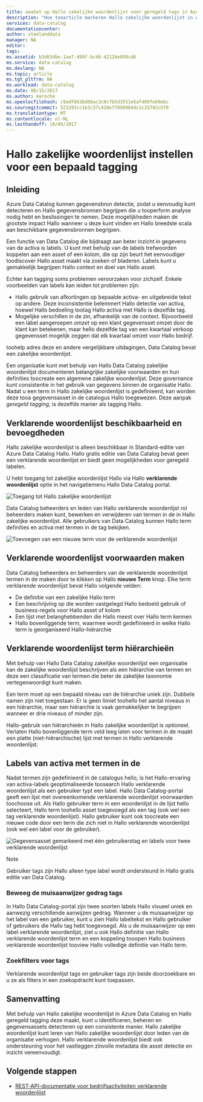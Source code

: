 ```yaml
---
title: aaaSet up Hallo zakelijke woordenlijst voor geregeld tags in Azure Data Catalog | Microsoft Docs
description: "Hoe tooarticle markeren Hallo zakelijke woordenlijst in Azure Data Catalog voor het definiëren en met behulp van een algemene zakelijke woordenlijst tootag geregistreerde gegevensassets."
services: data-catalog
documentationcenter: 
author: steelanddata
manager: NA
editor: 
tags: 
ms.assetid: b3d63dbe-1ae7-499f-bc46-42124e950cd6
ms.service: data-catalog
ms.devlang: NA
ms.topic: article
ms.tgt_pltfrm: NA
ms.workload: data-catalog
ms.date: 08/15/2017
ms.author: maroche
ms.openlocfilehash: c9adf663bd08ac3c0c7b5d3551e6af409fe69ebc
ms.sourcegitcommit: 523283cc1b3c37c428e77850964dc1c33742c5f0
ms.translationtype: MT
ms.contentlocale: nl-NL
ms.lasthandoff: 10/06/2017
---
```

# <a name="set-up-hello-business-glossary-for-governed-tagging"></a>Hallo zakelijke woordenlijst instellen voor een bepaald tagging
## <a name="introduction"></a>Inleiding
Azure Data Catalog kunnen gegevensbron detectie, zodat u eenvoudig kunt detecteren en Hallo gegevensbronnen begrijpen die u tooperform analyse nodig hebt en beslissingen te nemen. Deze mogelijkheden maken de grootste impact Hallo wanneer u deze kunt vinden en Hallo breedste scala aan beschikbare gegevensbronnen begrijpen.

Een functie van Data Catalog die bijdraagt aan beter inzicht in gegevens van de activa is labels. U kunt met behulp van de labels trefwoorden koppelen aan een asset of een kolom, die op zijn beurt het eenvoudiger toodiscover Hallo asset maakt via zoeken of bladeren. Labels kunt u gemakkelijk begrijpen Hallo context en doel van Hallo asset.

Echter kan tagging soms problemen veroorzaken voor zichzelf. Enkele voorbeelden van labels kan leiden tot problemen zijn:

* Hallo gebruik van afkortingen op bepaalde activa- en uitgebreide tekst op andere. Deze inconsistentie belemmert Hallo detectie van activa, hoewel Hallo bedoeling tootag Hallo activa met Hallo is dezelfde tag.
* Mogelijke verschillen in de zin, afhankelijk van de context. Bijvoorbeeld een label aangeroepen *omzet* op een klant gegevensset omzet door de klant kan betekenen, maar hello dezelfde tag van een kwartaal verkoop gegevensset mogelijk zeggen dat elk kwartaal omzet voor Hallo bedrijf.  

toohelp adres deze en andere vergelijkbare uitdagingen, Data Catalog bevat een zakelijke woordenlijst.

Een organisatie kunt met behulp van Hallo Data Catalog zakelijke woordenlijst documenteren belangrijke zakelijke voorwaarden en hun definities toocreate een algemene zakelijke woordenlijst. Deze governance kunt consistentie in het gebruik van gegevens binnen de organisatie Hallo. Nadat u een term in Hallo zakelijke woordenlijst is gedefinieerd, kan worden deze tooa gegevensasset in de catalogus Hallo toegewezen. Deze aanpak *geregeld tagging*, is dezelfde manier als tagging Hallo.

## <a name="glossary-availability-and-privileges"></a>Verklarende woordenlijst beschikbaarheid en bevoegdheden
Hallo zakelijke woordenlijst is alleen beschikbaar in Standard-editie van Azure Data Catalog Hallo. Hallo gratis editie van Data Catalog bevat geen een verklarende woordenlijst en biedt geen mogelijkheden voor geregeld labelen.

U hebt toegang tot zakelijke woordenlijst Hallo via Hallo **verklarende woordenlijst** optie in het navigatiemenu Hallo Data Catalog portal.  

![Toegang tot Hallo zakelijke woordenlijst](./media/data-catalog-how-to-business-glossary/01-portal-menu.png)

Data Catalog beheerders en leden van Hallo verklarende woordenlijst rol beheerders maken kunt, bewerken en verwijderen van termen in de in Hallo zakelijke woordenlijst. Alle gebruikers van Data Catalog kunnen Hallo term definities en activa met termen in de tag bekijken.

![Toevoegen van een nieuwe term voor de verklarende woordenlijst](./media/data-catalog-how-to-business-glossary/02-new-term.png)

## <a name="creating-glossary-terms"></a>Verklarende woordenlijst voorwaarden maken
Data Catalog beheerders en beheerders van de verklarende woordenlijst termen in de maken door te klikken op Hallo **nieuwe Term** knop. Elke term verklarende woordenlijst bevat Hallo volgende velden:

* De definitie van een zakelijke Hallo term
* Een beschrijving op die worden vastgelegd Hallo bedoeld gebruik of business-regels voor Hallo asset of kolom
* Een lijst met belanghebbenden die Hallo meest over Hallo term kennen
* Hallo bovenliggende term, waarmee wordt gedefinieerd in welke Hallo term is georganiseerd Hallo-hiërarchie

## <a name="glossary-term-hierarchies"></a>Verklarende woordenlijst term hiërarchieën
Met behulp van Hallo Data Catalog zakelijke woordenlijst een organisatie kan de zakelijke woordenlijst beschrijven als een hiërarchie van termen en deze een classificatie van termen die beter de zakelijke taxonomie vertegenwoordigt kunt maken.

Een term moet op een bepaald niveau van de hiërarchie uniek zijn. Dubbele namen zijn niet toegestaan. Er is geen limiet toohello het aantal niveaus in een hiërarchie, maar een hiërarchie is vaak gemakkelijker te begrijpen wanneer er drie niveaus of minder zijn.

Hallo-gebruik van hiërarchieën in Hallo zakelijke woordenlijst is optioneel. Verlaten Hallo bovenliggende term veld leeg laten voor termen in de maakt een platte (niet-hiërarchische) lijst met termen in Hallo verklarende woordenlijst.  

## <a name="tagging-assets-with-glossary-terms"></a>Labels van activa met termen in de
Nadat termen zijn gedefinieerd in de catalogus hello, is het Hallo-ervaring van activa-labels geoptimaliseerde toosearch Hallo verklarende woordenlijst als een gebruiker typt een label. Hallo Data Catalog-portal geeft een lijst met overeenkomende verklarende woordenlijst voorwaarden toochoose uit. Als Hallo gebruiker term in een woordenlijst in de lijst hello selecteert, Hallo term toohello asset toegevoegd als een tag (ook wel een tag verklarende woordenlijst). Hallo gebruiker kunt ook toocreate een nieuwe code door een term die zich niet in Hallo verklarende woordenlijst (ook wel een label voor de gebruiker).

![Gegevensasset gemarkeerd met één gebruikerstag en labels voor twee verklarende woordenlijst](./media/data-catalog-how-to-business-glossary/03-tagged-asset.png)

> [!NOTE]
> Gebruiker tags zijn Hallo alleen type label wordt ondersteund in Hallo gratis editie van Data Catalog.
>
>

### <a name="hover-behavior-on-tags"></a>Beweeg de muisaanwijzer gedrag tags
In Hallo Data Catalog-portal zijn twee soorten labels Hallo visueel uniek en aanwezig verschillende aanwijzen gedrag. Wanneer u de muisaanwijzer op het label van een gebruiker, kunt u zien Hallo labeltekst en Hallo gebruiker of gebruikers die Hallo tag hebt toegevoegd. Als u de muisaanwijzer op een label verklarende woordenlijst, ziet u ook Hallo definitie van Hallo verklarende woordenlijst term en een koppeling tooopen Hallo business verklarende woordenlijst tooview Hallo volledige definitie van Hallo term.

### <a name="search-filters-for-tags"></a>Zoekfilters voor tags
Verklarende woordenlijst tags en gebruiker tags zijn beide doorzoekbare en u ze als filters in een zoekopdracht kunt toepassen.

## <a name="summary"></a>Samenvatting
Met behulp van Hallo zakelijke woordenlijst in Azure Data Catalog en Hallo geregeld tagging deze maakt, kunt u identificeren, beheren en gegevensassets detecteren op een consistente manier. Hallo zakelijke woordenlijst kunt leren van Hallo zakelijke woordenlijst door leden van de organisatie verhogen. Hallo verklarende woordenlijst biedt ook ondersteuning voor het vastleggen zinvolle metadata die asset detectie en inzicht vereenvoudigt.

## <a name="next-steps"></a>Volgende stappen
* [REST-API-documentatie voor bedrijfsactiviteiten verklarende woordenlijst](https://msdn.microsoft.com/library/mt708855.aspx)

